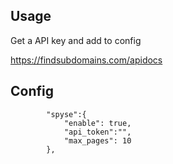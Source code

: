 ## Usage
Get a API key and add to config

https://findsubdomains.com/apidocs

## Config
```
        "spyse":{
            "enable": true,
            "api_token":"",
            "max_pages": 10
        },
```